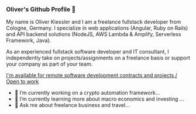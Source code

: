 ### Oliver's Github Profile 👋

My name is Oliver Kiessler and I am a freelance fullstack developer from Cologne, Germany. I specialize in web applications (Angular, Ruby on Rails) and API backend solutions (NodeJS, AWS Lambda & Amplify, Serverless Framework, Java).

As an experienced fullstack software developer and IT consultant, I independently take on projects/assignments on a freelance basis or support your company as part of your team.

[I'm available for remote software development contracts and projects / Open to work](https://oliver-kiessler.de/en/index.html)

- 🔭 I’m currently working on a crypto automation framework...
- 🌱 I’m currently learning more about macro economics and investing ...
- 💬 Ask me about freelance business and travel...
